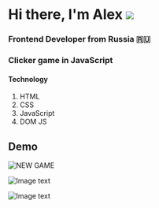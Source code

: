 
# Hi there, I'm Alex ![](https://github.com/blackcater/blackcater/raw/main/images/Hi.gif)

### Frontend Developer from Russia 🇷🇺

### Clicker game in JavaScript

#### Technology

1. HTML
2. CSS
3. JavaScript
4. DOM JS

## Demo

![NEW GAME](https://user-images.githubusercontent.com/88052358/190898531-3592de02-25fb-42b3-8315-805d07e8fb73.png)

![Image text](https://user-images.githubusercontent.com/88052358/190898557-69d4151a-1709-48dc-8223-79e32e6df79b.png)

![Image text](https://user-images.githubusercontent.com/88052358/190898626-f164df29-9ad0-411a-9743-d9d6b7e67ff6.png)

